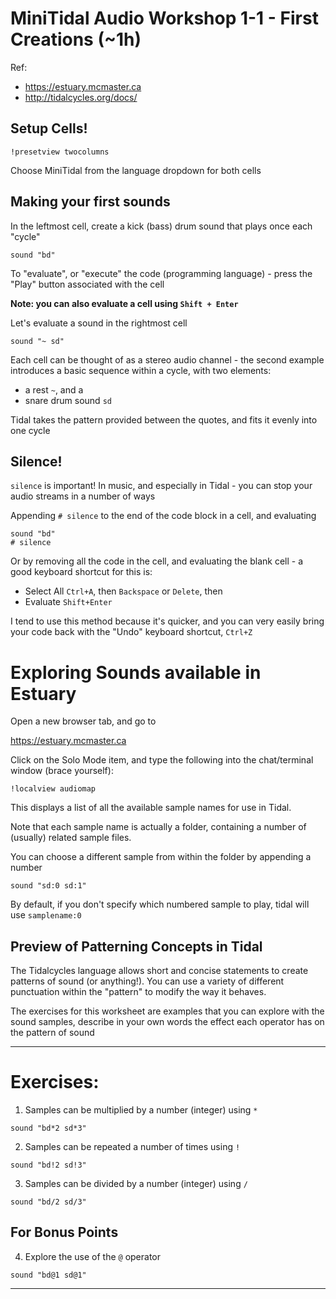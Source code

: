 # MiniTidal Audio Workshop 1-1 - First Creations (~1h)

Ref: 
 - https://estuary.mcmaster.ca
 - http://tidalcycles.org/docs/

## Setup Cells!

`!presetview twocolumns`

Choose MiniTidal from the language dropdown for both cells

## Making your first sounds

In the leftmost cell, create a kick (bass) drum sound that plays once each "cycle"

```
sound "bd"
```

To "evaluate", or "execute" the code (programming language) - press the "Play" button associated with the cell

**Note: you can also evaluate a cell using `Shift + Enter`**

Let's evaluate a sound in the rightmost cell

```
sound "~ sd"
```

Each cell can be thought of as a stereo audio channel - the second example introduces a basic sequence within a cycle, with two elements:
 - a rest `~`, and a 
 - snare drum sound `sd`

Tidal takes the pattern provided between the quotes, and fits it evenly into one cycle

## Silence!

`silence` is important! In music, and especially in Tidal - you can stop your audio streams in a number of ways

Appending `# silence` to the end of the code block in a cell, and evaluating

```
sound "bd"
# silence
```

Or by removing all the code in the cell, and evaluating the blank cell - a good keyboard shortcut for this is:

 - Select All `Ctrl+A`, then `Backspace` or `Delete`, then
 - Evaluate `Shift+Enter`

I tend to use this method because it's quicker, and you can very easily bring your code back with the "Undo" keyboard
 shortcut, `Ctrl+Z`

# Exploring Sounds available in Estuary

Open a new browser tab, and go to 

  https://estuary.mcmaster.ca

Click on the Solo Mode item, and type the following into the chat/terminal window (brace yourself):

```
!localview audiomap
```

This displays a list of all the available sample names for use in Tidal.

Note that each sample name is actually a folder, containing a number of (usually) related sample files. 

You can choose a different sample from within the folder by appending a number

```
sound "sd:0 sd:1"
```

By default, if you don't specify which numbered sample to play, tidal will use `samplename:0`

## Preview of Patterning Concepts in Tidal

The Tidalcycles language allows short and concise statements to create patterns of sound (or anything!). You can use a variety of different punctuation within the "pattern" to modify the way it behaves.

The exercises for this worksheet are examples that you can explore with the sound samples, describe in your own words the effect each operator has on the pattern of sound

---

# Exercises:

1. Samples can be multiplied by a number (integer) using `*`

```
sound "bd*2 sd*3"
```

2. Samples can be repeated a number of times using `!`
```
sound "bd!2 sd!3"
```

3. Samples can be divided by a number (integer) using `/`
```
sound "bd/2 sd/3"
```

## For Bonus Points

4. Explore the use of the `@` operator
```
sound "bd@1 sd@1"
```


---
